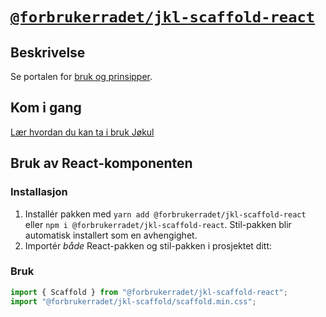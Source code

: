 # [`@forbrukerradet/jkl-scaffold-react`](https://jokul.fremtind.no/komponenter/scaffold)

## Beskrivelse

Se portalen for [bruk og prinsipper](https://jokul.fremtind.no/komponenter/scaffold).

## Kom i gang

[Lær hvordan du kan ta i bruk Jøkul](https://jokul.fremtind.no/developer/getting-started/)

## Bruk av React-komponenten

### Installasjon

1. Installér pakken med `yarn add @forbrukerradet/jkl-scaffold-react` eller `npm i @forbrukerradet/jkl-scaffold-react`. Stil-pakken blir automatisk installert som en avhengighet.
2. Importér _både_ React-pakken og stil-pakken i prosjektet ditt:

### Bruk

```js
import { Scaffold } from "@forbrukerradet/jkl-scaffold-react";
import "@forbrukerradet/jkl-scaffold/scaffold.min.css";
```
